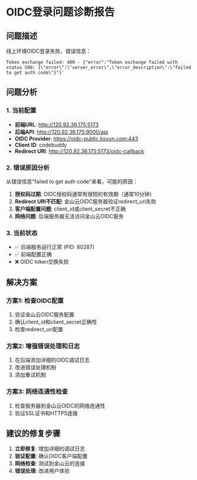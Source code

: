 # OIDC登录问题诊断报告

## 问题描述
线上环境OIDC登录失败，错误信息：
```
Token exchange failed: 400 - {"error":"Token exchange failed with status 500: {\"error\":\"server_error\",\"error_description\":\"failed to get auth code\"}"}'
```

## 问题分析

### 1. 当前配置
- **前端URL**: http://120.92.36.175:5173
- **后端API**: http://120.92.36.175:9000/api
- **OIDC Provider**: https://oidc-public.ksyun.com:443
- **Client ID**: codebuddy
- **Redirect URI**: http://120.92.36.175:5173/oidc-callback

### 2. 错误原因分析
从错误信息"failed to get auth code"来看，可能的原因：

1. **授权码过期**: OIDC授权码通常有很短的有效期（通常10分钟）
2. **Redirect URI不匹配**: 金山云OIDC服务器验证redirect_uri失败
3. **客户端配置问题**: client_id或client_secret不正确
4. **网络问题**: 后端服务器无法访问金山云OIDC服务

### 3. 当前状态
- ✅ 后端服务运行正常 (PID: 80287)
- ✅ 前端配置正确
- ❌ OIDC token交换失败

## 解决方案

### 方案1: 检查OIDC配置
1. 验证金山云OIDC服务配置
2. 确认client_id和client_secret正确性
3. 检查redirect_uri配置

### 方案2: 增强错误处理和日志
1. 在后端添加详细的OIDC调试日志
2. 改进错误处理机制
3. 添加重试机制

### 方案3: 网络连通性检查
1. 检查服务器到金山云OIDC的网络连通性
2. 验证SSL证书和HTTPS连接

## 建议的修复步骤

1. **立即修复**: 增加详细的调试日志
2. **验证配置**: 确认OIDC客户端配置
3. **网络检查**: 测试到金山云的连接
4. **错误处理**: 改进用户体验